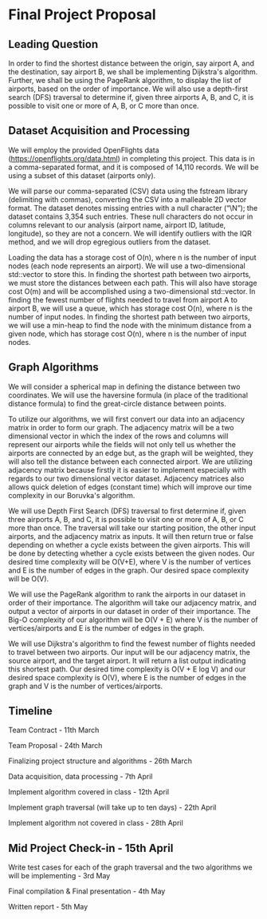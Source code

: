 # Final Project Proposal

## Leading Question
In order to find the shortest distance between the origin, say airport A, and the destination, say airport B, we shall be implementing Dijkstra's algorithm. Further, we shall be using the PageRank algorithm, to display the list of airports, based on the order of importance. We will also use a depth-first search (DFS) traversal to determine if, given three airports A, B, and C, it is possible to visit one or more of A, B, or C more than once.

## Dataset Acquisition and Processing
We will employ the provided OpenFlights data (https://openflights.org/data.html) in completing this project. This data is in a comma-separated format, and it is composed of 14,110 records. We will be using a subset of this dataset (airports only).

We will parse our comma-separated (CSV) data using the fstream library (delimiting with commas), converting the CSV into a malleable 2D vector format. The dataset denotes missing entries with a null character (“\N”); the dataset contains 3,354 such entries. These null characters do not occur in columns relevant to our analysis (airport name, airport ID, latitude, longitude), so they are not a concern. We will identify outliers with the IQR method, and we will drop egregious outliers from the dataset.

Loading the data has a storage cost of O(n), where n is the number of input nodes (each node represents an airport). We will use a two-dimensional std::vector to store this. In finding the shortest path between two airports, we must store the distances between each path. This will also have storage cost O(m) and will be accomplished using a two-dimensional std::vector. In finding the fewest number of flights needed to travel from airport A to airport B, we will use a queue, which has storage cost O(n), where n is the number of input nodes. In finding the shortest path between two airports, we will use a min-heap to find the node with the minimum distance from a given node, which has storage cost O(n), where n is the number of input nodes.

## Graph Algorithms
We will consider a spherical map in defining the distance between two coordinates. We will use the haversine formula (in place of the traditional distance formula) to find the great-circle distance between points.

To utilize our algorithms, we will first convert our data into an adjacency matrix in order to form our graph. The adjacency matrix will be a two dimensional vector in which the index of the rows and columns will represent our airports while the fields will not only tell us whether the airports are connected by an edge but, as the graph will be weighted, they will also tell the distance between each connected airport. We are utilizing adjacency matrix because firstly it is easier to implement especially with regards to our two dimensional vector dataset. Adjacency matrices also allows quick deletion of edges (constant time) which will improve our time complexity in our Boruvka's algorithm.

We will use Depth First Search (DFS) traversal to first determine if, given three airports A, B, and C, it is possible to visit one or more of A, B, or C more than once. The traversal will take our starting position, the other input airports, and the adjacency matrix as inputs. It will then return true or false depending on whether a cycle exists between the given airports. This will be done by detecting whether a cycle exists between the given nodes. Our desired time complexity will be O(V+E), where V is the number of vertices and E is the number of edges in the graph. Our desired space complexity will be O(V).

We will use the PageRank algorithm to rank the airports in our dataset in order of their importance. The algorithm will take our adjacency matrix, and output a vector of airports in our dataset in order of their importance. The Big-O complexity of our algorithm will be O(V + E) where V is the number of vertices/airports and E is the number of edges in the graph.

We will use Dijkstra's algorithm to find the fewest number of flights needed to travel between two airports. Our input will be our adjacency matrix, the source airport, and the target airport. It will return a list output indicating this shortest path. Our desired time complexity is O(V + E log V) and our desired space complexity is O(V), where E is the number of edges in the graph and V is the number of vertices/airports.
## Timeline 

Team Contract - 11th March

Team Proposal - 24th March 

Finalizing project structure and algorithms - 26th March 

Data acquisition, data processing - 7th April 

Implement algorithm covered in class - 12th April 

Implement graph traversal (will take up to ten days) - 22th April 

Implement algorithm not covered in class - 28th April 

## Mid Project Check-in - 15th April 

Write test cases for each of the graph traversal and the two algorithms we will be implementing - 3rd May

Final compilation & Final presentation - 4th May

Written report - 5th May
